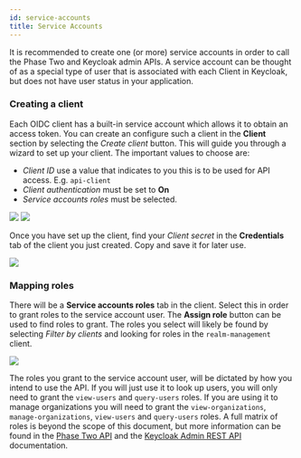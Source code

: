 ```yaml
---
id: service-accounts
title: Service Accounts
---
```


It is recommended to create one (or more) service accounts in order to call the Phase Two and Keycloak admin APIs. A service account can be thought of as a special type of user that is associated with each Client in Keycloak, but does not have user status in your application.

### Creating a client

Each OIDC client has a built-in service account which allows it to obtain an access token. You can create an configure such a client in the **Client** section by selecting the *Create client* button. This will guide you through a wizard to set up your client. The important values to choose are:
- *Client ID* use a value that indicates to you this is to be used for API access. E.g. `api-client`
- *Client authentication* must be set to **On**
- *Service accounts roles* must be selected.

![](/docs/api-service-accounts-client-1.png)
![](/docs/api-service-accounts-client-2.png)

Once you have set up the client, find your *Client secret* in the **Credentials** tab of the client you just created. Copy and save it for later use.

![](/docs/api-service-accounts-client-secret.png)

### Mapping roles

There will be a **Service accounts roles** tab in the client. Select this in order to grant roles to the service account user. The **Assign role** button can be used to find roles to grant. The roles you select will likely be found by selecting *Filter by clients* and looking for roles in the `realm-management` client.

![](/docs/api-service-accounts-roles.png)

The roles you grant to the service account user, will be dictated by how you intend to use the API. If you will just use it to look up users, you will only need to grant the `view-users` and `query-users` roles. If you are using it to manage organizations you will need to grant the `view-organizations`, `manage-organizations`, `view-users` and `query-users` roles. A full matrix of roles is beyond the scope of this document, but more information can be found in the [Phase Two API](/api/phase-two-admin-rest-api) and the [Keycloak Admin REST API](https://www.keycloak.org/docs-api/20.0/rest-api/index.html) documentation.
